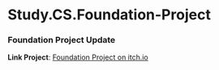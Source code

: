 ﻿# Study.CS.Foundation-Project

### **Foundation Project Update**  
**Link Project**: [Foundation Project on itch.io](https://nttoan903.itch.io/foundationproject)  
